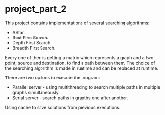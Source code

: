 # project_part_2

This project contains implementations of several searching algorithms:
  * AStar.
  * Best First Search.
  * Depth First Search.
  * Breadth First Search.

Every one of then is getting a matrix which represents a graph and a two point, source and destination, to find a path between them.
The choice of the searching algorithm is made in runtime and can be replaced at runtime.

There are two options to execute the program:
  * Parallel server - using multithreading to search multiple paths in multiple graphs simultaneously.
  * Serial server - search paths in grapths one after another.

Using cache to save solutions from previous executions.
